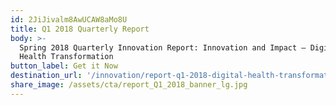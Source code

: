 ```yaml
---
id: 2JiJivalm8AwUCAW8aMo8U
title: Q1 2018 Quarterly Report
body: >-
  Spring 2018 Quarterly Innovation Report: Innovation and Impact — Digital
  Health Transformation
button_label: Get it Now
destination_url: '/innovation/report-q1-2018-digital-health-transformation/'
share_image: /assets/cta/report_Q1_2018_banner_lg.jpg
---
```


  